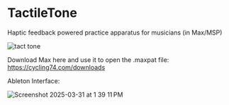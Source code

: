 # TactileTone
Haptic feedback powered practice apparatus for musicians (in Max/MSP)

![tact tone](https://github.com/user-attachments/assets/1ee04aea-48c3-4f83-ae9f-0f2400e30232)

Download Max here and use it to open the .maxpat file: https://cycling74.com/downloads

Ableton Interface:

![Screenshot 2025-03-31 at 1 39 11 PM](https://github.com/user-attachments/assets/0bba354e-bb90-41e7-8a8d-8802670910a5)
